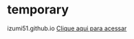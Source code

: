 # temporary

izumi51.github.io
<a href="https://izumi51.github.io/" rel="nofollow">Clique aqui para acessar</a>
